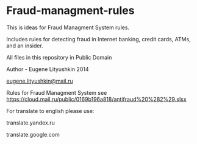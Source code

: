 Fraud-managment-rules
=====================

This is ideas for Fraud Managment System rules.

Includes rules for detecting fraud in Internet banking, credit cards, ATMs, and an insider.

All files in this repository in Public Domain

Author - Eugene Lityushkin 2014

eugene.lityushkin@mail.ru

Rules for Fraud Managment System see https://cloud.mail.ru/public/0169b196a818/antifraud%20%282%29.xlsx

For translate to english please use: 

translate.yandex.ru

translate.google.com


